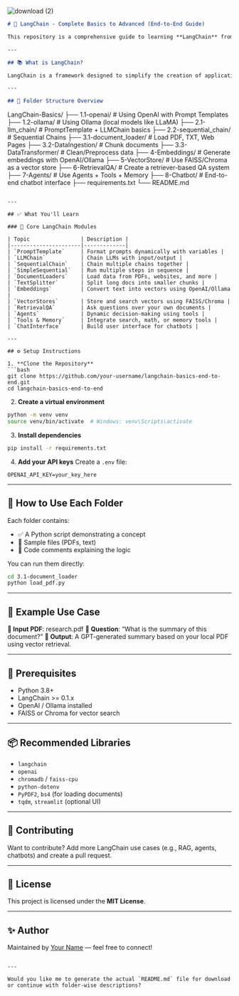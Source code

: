 
![download (2)](https://github.com/user-attachments/assets/2a419457-129d-4e44-b301-7431dacb9963)
```markdown
# 🧠 LangChain - Complete Basics to Advanced (End-to-End Guide)

This repository is a comprehensive guide to learning **LangChain** from scratch. It is organized module-wise to help you understand all the core concepts required to build powerful LLM applications using LangChain.

---

## 📚 What is LangChain?

LangChain is a framework designed to simplify the creation of applications powered by Large Language Models (LLMs). It helps developers connect LLMs with external data, memory, tools, and agents.

---

## 📂 Folder Structure Overview

```

LangChain-Basics/
├── 1.1-openai/               # Using OpenAI with Prompt Templates
├── 1.2-ollama/               # Using Ollama (local models like LLaMA)
├── 2.1-llm\_chain/            # PromptTemplate + LLMChain basics
├── 2.2-sequential\_chain/     # Sequential Chains
├── 3.1-document\_loader/      # Load PDF, TXT, Web Pages
├── 3.2-DataIngestion/        # Chunk documents
├── 3.3-DataTransformer/      # Clean/Preprocess data
├── 4-Embeddings/             # Generate embeddings with OpenAI/Ollama
├── 5-VectorStore/            # Use FAISS/Chroma as a vector store
├── 6-RetrievalQA/            # Create a retriever-based QA system
├── 7-Agents/                 # Use Agents + Tools + Memory
├── 8-Chatbot/                # End-to-end chatbot interface
├── requirements.txt
└── README.md

````

---

## ✅ What You'll Learn

### 🔹 Core LangChain Modules

| Topic                | Description |
|----------------------|-------------|
| `PromptTemplate`     | Format prompts dynamically with variables |
| `LLMChain`           | Chain LLMs with input/output |
| `SequentialChain`    | Chain multiple chains together |
| `SimpleSequential`   | Run multiple steps in sequence |
| `DocumentLoaders`    | Load data from PDFs, websites, and more |
| `TextSplitter`       | Split long docs into smaller chunks |
| `Embeddings`         | Convert text into vectors using OpenAI/Ollama |
| `VectorStores`       | Store and search vectors using FAISS/Chroma |
| `RetrievalQA`        | Ask questions over your own documents |
| `Agents`             | Dynamic decision-making using tools |
| `Tools & Memory`     | Integrate search, math, or memory tools |
| `ChatInterface`      | Build user interface for chatbots |

---

## ⚙️ Setup Instructions

1. **Clone the Repository**
```bash
git clone https://github.com/your-username/langchain-basics-end-to-end.git
cd langchain-basics-end-to-end
````

2. **Create a virtual environment**

```bash
python -m venv venv
source venv/bin/activate  # Windows: venv\Scripts\activate
```

3. **Install dependencies**

```bash
pip install -r requirements.txt
```

4. **Add your API keys**
   Create a `.env` file:

```env
OPENAI_API_KEY=your_key_here
```

---

## 🚀 How to Use Each Folder

Each folder contains:

* ✅ A Python script demonstrating a concept
* 📄 Sample files (PDFs, text)
* 📝 Code comments explaining the logic

You can run them directly:

```bash
cd 3.1-document_loader
python load_pdf.py
```

---

## 🧪 Example Use Case

**📄 Input PDF**: research.pdf
**💬 Question**: “What is the summary of this document?”
**🤖 Output**: A GPT-generated summary based on your local PDF using vector retrieval.

---

## 🔗 Prerequisites

* Python 3.8+
* LangChain >= 0.1.x
* OpenAI / Ollama installed
* FAISS or Chroma for vector search

---

## 📦 Recommended Libraries

* `langchain`
* `openai`
* `chromadb` / `faiss-cpu`
* `python-dotenv`
* `PyPDF2`, `bs4` (for loading documents)
* `tqdm`, `streamlit` (optional UI)

---

## 🙌 Contributing

Want to contribute? Add more LangChain use cases (e.g., RAG, agents, chatbots) and create a pull request.

---

## 📜 License

This project is licensed under the **MIT License**.

---

## ✨ Author

Maintained by [Your Name](https://github.com/your-username) — feel free to connect!

```

---

Would you like me to generate the actual `README.md` file for download or continue with folder-wise descriptions?
```

